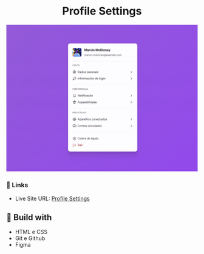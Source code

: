<h1 align="center">Profile Settings</h1>

![](./screenshot.png)

### 🔗 Links

- Live Site URL: [Profile Settings](https://lucazcruz.github.io/bora-codar/profile-settings/)

## 🚀 Build with

- HTML e CSS
- Git e Github
- Figma
